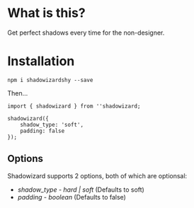 # What is this?

Get perfect shadows every time for the non-designer.

# Installation

`npm i shadowizardshy --save`

Then...

```
import { shadowizard } from ''shadowizard;

shadowizard({
    shadow_type: 'soft',
    padding: false
});
```

## Options

Shadowizard supports 2 options, both of which are optionsal:

* *shadow_type* - _hard | soft_ (Defaults to soft)
* *padding* - _boolean_ (Defaults to false)
